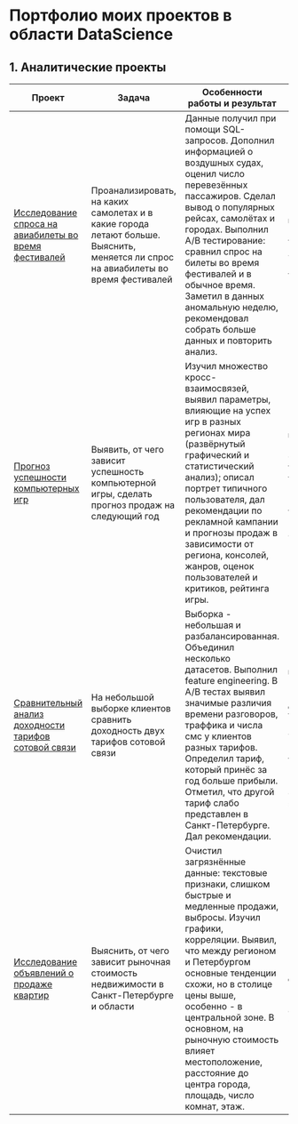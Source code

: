 # Портфолио моих проектов в области DataScience
## 1. Аналитические проекты

 | Проект                                                       | Задача                                                       | Особенности работы и результат                               | Инструменты                                                  |
 | ------------------------------------------------------------ | ------------------------------------------------------------ | ------------------------------------------------------------ | ------------------------------------------------------------ |
 | [Исследование спроса на авиабилеты во время фестивалей](https://github.com/Affernus/Data_Science_projects/tree/main/Air-ticket-demand-analysis) | Проанализировать, на каких самолетах и в какие города летают больше. Выяснить, меняется ли спрос на авиабилеты во время фестивалей | Данные получил при помощи SQL-запросов. Дополнил информацией о воздушных судах, оценил число перевезённых пассажиров. Сделал вывод о популярных рейсах, самолётах и городах. Выполнил A/B тестирование: сравнил спрос на билеты во время фестивалей и в обычное время. Заметил в данных аномальную неделю, рекомендовал собрать больше данных и повторить анализ. | `Python, SQL, pandas, numpy, collections, matplotlib, seaborn, plotly`, feature engineering, A/B тестирование (перестановочный тест) |
 | [Прогноз успешности компьютерных игр](https://github.com/Affernus/Data_Science_projects/tree/main/Computer-games-succsess-analysis) | Выявить, от чего зависит успешность компьютерной игры, сделать прогноз продаж на следующий год | Изучил множество кросс-взаимосвязей, выявил параметры, влияющие на успех игр в разных регионах мира (развёрнутый графический и статистический анализ); описал портрет типичного пользователя, дал рекомендации по рекламной кампании и прогнозы продаж в зависимости от региона, консолей, жанров, оценок пользователей и критиков, рейтинга игры. | `Python, pandas, numpy, scipy, collections, matplotlib, seaborn `, feature engineering, A/B тестирование (t-тест, критерий Манна-Уитни, перестановочный тест), ANOVA, корреляционный анализ, проверка  нормальности распределений |
 | [Сравнительный анализ доходности тарифов сотовой связи](https://github.com/Affernus/Data_Science_projects/tree/main/Mobile-communication-tariffs-profit-analysis) | На небольшой выборке клиентов сравнить доходность двух тарифов сотовой связи | Выборка - небольшая и разбалансированная. Объединил несколько датасетов. Выполнил feature engineering. В A/B тестах выявил значимые различия времени разговоров, траффика и числа смс у клиентов разных тарифов. Определил тариф, который принёс за год больше прибыли. Отметил, что другой тариф слабо представлен в Санкт-Петербурге. Дал рекомендации. | `Python, pandas, numpy, scipy, statsmodels.api, matplotlib, seaborn`,  предобработка данных, A/B тестирование (критерий Манна-Уитни, перестановочный тест), проверка  нормальности распределений, оценка размера эффекта |
 | [Исследование объявлений о продаже квартир](https://github.com/Affernus/Data_Science_projects/tree/main/SPb-real-estate-cost-analysis) | Выяснить, от чего зависит рыночная стоимость недвижимости в Санкт-Петербурге и области | Очистил загрязнённые данные: текстовые признаки, слишком быстрые и медленные продажи, выбросы. Изучил графики, корреляции. Выявил, что между регионом и Петербургом основные тенденции схожи, но в столице цены выше, особенно - в центральной зоне. В основном, на рыночную стоимость влияет местоположение, расстояние до центра города, площадь, число комнат, этаж. | `Python, pandas, numpy, matplotlib, seaborn`, предобработка данных, исследовательский и корреляционный анализ (метод Спирмена) |

